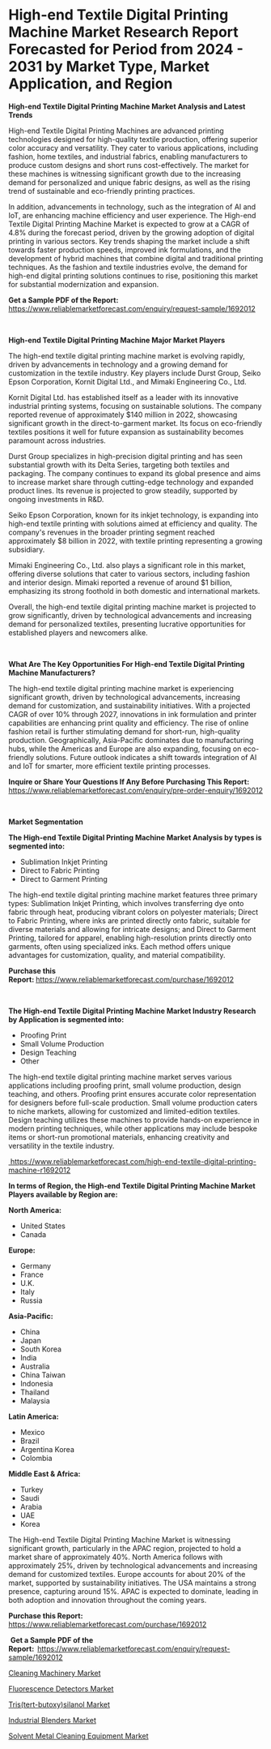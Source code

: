 <p><h1>High-end Textile Digital Printing Machine Market Research Report Forecasted for Period from 2024 -  2031 by Market Type, Market Application, and Region</h1></p><p><strong>High-end Textile Digital Printing Machine Market Analysis and Latest Trends</strong></p>
<p><p>High-end Textile Digital Printing Machines are advanced printing technologies designed for high-quality textile production, offering superior color accuracy and versatility. They cater to various applications, including fashion, home textiles, and industrial fabrics, enabling manufacturers to produce custom designs and short runs cost-effectively. The market for these machines is witnessing significant growth due to the increasing demand for personalized and unique fabric designs, as well as the rising trend of sustainable and eco-friendly printing practices.</p><p>In addition, advancements in technology, such as the integration of AI and IoT, are enhancing machine efficiency and user experience. The High-end Textile Digital Printing Machine Market is expected to grow at a CAGR of 4.8% during the forecast period, driven by the growing adoption of digital printing in various sectors. Key trends shaping the market include a shift towards faster production speeds, improved ink formulations, and the development of hybrid machines that combine digital and traditional printing techniques. As the fashion and textile industries evolve, the demand for high-end digital printing solutions continues to rise, positioning this market for substantial modernization and expansion.</p></p>
<p><strong>Get a Sample PDF of the Report:&nbsp;</strong> <a href="https://www.reliablemarketforecast.com/enquiry/request-sample/1692012?utm_campaign=1178&utm_medium=2&utm_source=Github&utm_content=ia&utm_term=18102024&utm_id=high-end-textile-digital-printing-machine">https://www.reliablemarketforecast.com/enquiry/request-sample/1692012</a></p>
<p>&nbsp;</p>
<p><strong>High-end Textile Digital Printing Machine Major Market Players</strong></p>
<p><p>The high-end textile digital printing machine market is evolving rapidly, driven by advancements in technology and a growing demand for customization in the textile industry. Key players include Durst Group, Seiko Epson Corporation, Kornit Digital Ltd., and Mimaki Engineering Co., Ltd.</p><p>Kornit Digital Ltd. has established itself as a leader with its innovative industrial printing systems, focusing on sustainable solutions. The company reported revenue of approximately $140 million in 2022, showcasing significant growth in the direct-to-garment market. Its focus on eco-friendly textiles positions it well for future expansion as sustainability becomes paramount across industries.</p><p>Durst Group specializes in high-precision digital printing and has seen substantial growth with its Delta Series, targeting both textiles and packaging. The company continues to expand its global presence and aims to increase market share through cutting-edge technology and expanded product lines. Its revenue is projected to grow steadily, supported by ongoing investments in R&D.</p><p>Seiko Epson Corporation, known for its inkjet technology, is expanding into high-end textile printing with solutions aimed at efficiency and quality. The company's revenues in the broader printing segment reached approximately $8 billion in 2022, with textile printing representing a growing subsidiary.</p><p>Mimaki Engineering Co., Ltd. also plays a significant role in this market, offering diverse solutions that cater to various sectors, including fashion and interior design. Mimaki reported a revenue of around $1 billion, emphasizing its strong foothold in both domestic and international markets.</p><p>Overall, the high-end textile digital printing machine market is projected to grow significantly, driven by technological advancements and increasing demand for personalized textiles, presenting lucrative opportunities for established players and newcomers alike.</p></p>
<p>&nbsp;</p>
<p><strong>What Are The Key Opportunities For High-end Textile Digital Printing Machine Manufacturers?</strong></p>
<p><p>The high-end textile digital printing machine market is experiencing significant growth, driven by technological advancements, increasing demand for customization, and sustainability initiatives. With a projected CAGR of over 10% through 2027, innovations in ink formulation and printer capabilities are enhancing print quality and efficiency. The rise of online fashion retail is further stimulating demand for short-run, high-quality production. Geographically, Asia-Pacific dominates due to manufacturing hubs, while the Americas and Europe are also expanding, focusing on eco-friendly solutions. Future outlook indicates a shift towards integration of AI and IoT for smarter, more efficient textile printing processes.</p></p>
<p><strong>Inquire or Share Your Questions If Any Before Purchasing This Report:</strong> <a href="https://www.reliablemarketforecast.com/enquiry/pre-order-enquiry/1692012?utm_campaign=1178&utm_medium=2&utm_source=Github&utm_content=ia&utm_term=18102024&utm_id=high-end-textile-digital-printing-machine">https://www.reliablemarketforecast.com/enquiry/pre-order-enquiry/1692012</a></p>
<p>&nbsp;</p>
<p><strong>Market Segmentation</strong></p>
<p><strong>The High-end Textile Digital Printing Machine Market Analysis by types is segmented into:</strong></p>
<p><ul><li>Sublimation Inkjet Printing</li><li>Direct to Fabric Printing</li><li>Direct to Garment Printing</li></ul></p>
<p><p>The high-end textile digital printing machine market features three primary types: Sublimation Inkjet Printing, which involves transferring dye onto fabric through heat, producing vibrant colors on polyester materials; Direct to Fabric Printing, where inks are printed directly onto fabric, suitable for diverse materials and allowing for intricate designs; and Direct to Garment Printing, tailored for apparel, enabling high-resolution prints directly onto garments, often using specialized inks. Each method offers unique advantages for customization, quality, and material compatibility.</p></p>
<p><strong>Purchase this Report:&nbsp;</strong><a href="https://www.reliablemarketforecast.com/purchase/1692012?utm_campaign=1178&utm_medium=2&utm_source=Github&utm_content=ia&utm_term=18102024&utm_id=high-end-textile-digital-printing-machine">https://www.reliablemarketforecast.com/purchase/1692012</a></p>
<p>&nbsp;</p>
<p><strong>The High-end Textile Digital Printing Machine Market Industry Research by Application is segmented into:</strong></p>
<p><ul><li>Proofing Print</li><li>Small Volume Production</li><li>Design Teaching</li><li>Other</li></ul></p>
<p><p>The high-end textile digital printing machine market serves various applications including proofing print, small volume production, design teaching, and others. Proofing print ensures accurate color representation for designers before full-scale production. Small volume production caters to niche markets, allowing for customized and limited-edition textiles. Design teaching utilizes these machines to provide hands-on experience in modern printing techniques, while other applications may include bespoke items or short-run promotional materials, enhancing creativity and versatility in the textile industry.</p></p>
<p><a href="https://www.reliablemarketforecast.com/high-end-textile-digital-printing-machine-r1692012?utm_campaign=1178&utm_medium=2&utm_source=Github&utm_content=ia&utm_term=18102024&utm_id=high-end-textile-digital-printing-machine">&nbsp;https://www.reliablemarketforecast.com/high-end-textile-digital-printing-machine-r1692012</a></p>
<p><strong>In terms of Region, the High-end Textile Digital Printing Machine Market Players available by Region are:</strong></p>
<p>
    <p> <strong> North America: </strong>
        <ul>
            <li>United States</li>
            <li>Canada</li>
        </ul>
        </p> 
    <p> <strong> Europe: </strong>
        <ul>
            <li>Germany</li>
            <li>France</li>
            <li>U.K.</li>
            <li>Italy</li>
            <li>Russia</li>
        </ul>
        </p> 
    <p> <strong> Asia-Pacific: </strong>
        <ul>
            <li>China</li>
            <li>Japan</li>
            <li>South Korea</li>
            <li>India</li>
            <li>Australia</li>
            <li>China Taiwan</li>
            <li>Indonesia</li>
            <li>Thailand</li>
            <li>Malaysia</li>
        </ul>
        </p> 
    <p> <strong> Latin America: </strong>
        <ul>
            <li>Mexico</li>
            <li>Brazil</li>
            <li>Argentina Korea</li>
            <li>Colombia</li>
        </ul>
        </p> 
    <p> <strong> Middle East & Africa: </strong>
        <ul>
            <li>Turkey</li>
            <li>Saudi</li>
            <li>Arabia</li>
            <li>UAE</li>
            <li>Korea</li>
        </ul>
    </p>
    </p>
<p><p>The High-end Textile Digital Printing Machine Market is witnessing significant growth, particularly in the APAC region, projected to hold a market share of approximately 40%. North America follows with approximately 25%, driven by technological advancements and increasing demand for customized textiles. Europe accounts for about 20% of the market, supported by sustainability initiatives. The USA maintains a strong presence, capturing around 15%. APAC is expected to dominate, leading in both adoption and innovation throughout the coming years.</p></p>
<p><strong>Purchase this Report: </strong><a href="https://www.reliablemarketforecast.com/purchase/1692012?utm_campaign=1178&utm_medium=2&utm_source=Github&utm_content=ia&utm_term=18102024&utm_id=high-end-textile-digital-printing-machine">https://www.reliablemarketforecast.com/purchase/1692012</a></p>
<p>&nbsp;<strong>Get a Sample PDF of the Report:&nbsp;&nbsp;</strong><a href="https://www.reliablemarketforecast.com/enquiry/request-sample/1692012?utm_campaign=1178&utm_medium=2&utm_source=Github&utm_content=ia&utm_term=18102024&utm_id=high-end-textile-digital-printing-machine">https://www.reliablemarketforecast.com/enquiry/request-sample/1692012</a></p>
<p><strong></strong></p>
<p><p><a href="https://github.com/ardeliap6te/Market-Research-Report-List-1/blob/main/cleaning-machinery-market.md?utm_campaign=1178&utm_medium=2&utm_source=Github&utm_content=ia&utm_term=18102024&utm_id=high-end-textile-digital-printing-machine">Cleaning Machinery Market</a></p><p><a href="https://issuu.com/reportprime-2/docs/fluorescence-detectors-market-size-_808932ed916d77?utm_campaign=1178&utm_medium=2&utm_source=Github&utm_content=ia&utm_term=18102024&utm_id=high-end-textile-digital-printing-machine">Fluorescence Detectors Market</a></p><p><a href="https://www.linkedin.com/pulse/future-ready-strategic-insights-global-tristert-butoxysilanol-wrxmf?utm_campaign=1178&utm_medium=2&utm_source=Github&utm_content=ia&utm_term=18102024&utm_id=high-end-textile-digital-printing-machine">Tris(tert-butoxy)silanol Market</a></p><p><a href="https://issuu.com/reportprime-2/docs/industrial-blenders-market-size-203_ee093a32b055c8?utm_campaign=1178&utm_medium=2&utm_source=Github&utm_content=ia&utm_term=18102024&utm_id=high-end-textile-digital-printing-machine">Industrial Blenders Market</a></p><p><a href="https://github.com/terisalmg/Market-Research-Report-List-1/blob/main/solvent-metal-cleaning-equipment-market.md?utm_campaign=1178&utm_medium=2&utm_source=Github&utm_content=ia&utm_term=18102024&utm_id=high-end-textile-digital-printing-machine">Solvent Metal Cleaning Equipment Market</a></p></p>